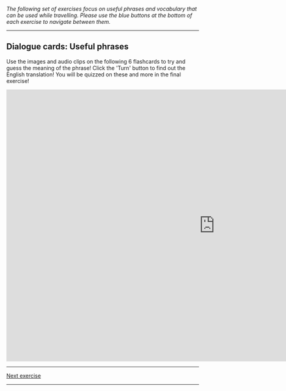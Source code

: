 <p><i>The following set of exercises focus on useful phrases and vocabulary that can be used while travelling. Please use the blue buttons at the bottom of each exercise to navigate between them.</i>
  </p>
  
<hr>

<h2>Dialogue cards: Useful phrases</h2>

<p>
  Use the images and audio clips on the following 6 flashcards to try and guess the meaning of the phrase! Click the 'Turn' button to find out the English translation! You will be quizzed on these and more in the final exercise!
  </p>

<iframe src="https://h5p.org/h5p/embed/365999" width="1090" height="712" frameborder="0" allowfullscreen="allowfullscreen"></iframe><script src="https://h5p.org/sites/all/modules/h5p/library/js/h5p-resizer.js" charset="UTF-8"></script>

<hr>

<p>
  <a href="learnspanish2.html" class="btnflt-r">Next exercise</a>
  </p>
  <div style="clear:both;"> </div>

<hr>

